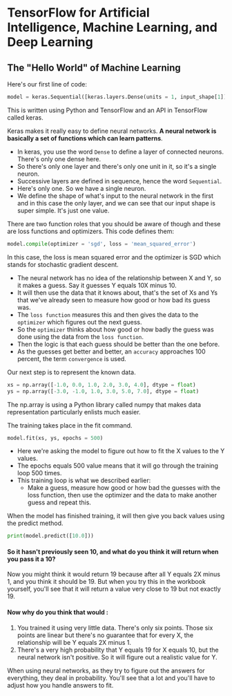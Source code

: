 # TensorFlow for Artificial Intelligence, Machine Learning, and Deep Learning

## The "Hello World" of Machine Learning

Here's our first line of code:

```python
model = keras.Sequential([keras.layers.Dense(units = 1, input_shape[1])])
```
This is written using Python and TensorFlow and an API in TensorFlow called keras.


Keras makes it really easy to define neural networks. **A neural network is basically a set of functions which can learn patterns**.

* In keras, you use the word `Dense` to define a layer of connected neurons. There's only one dense here.
* So there's only one layer and there's only one unit in it, so it's a single neuron.
* Successive layers are defined in sequence, hence the word `Sequential`.
* Here's only one. So we have a single neuron.
* We define the shape of what's input to the neural network in the first and in this case the only layer, and we can see that our input shape is super simple. It's just one value.


There are two function roles that you should be aware of though and these are loss functions and optimizers. This code defines them:
```python
model.compile(optimizer = 'sgd', loss = 'mean_squared_error')
```

In this case, the loss is mean squared error and the optimizer is SGD which stands for stochastic gradient descent.

* The neural network has no idea of the relationship between X and Y, so it makes a guess. Say it guesses Y equals 10X minus 10.
* It will then use the data that it knows about, that's the set of Xs and Ys that we've already seen to measure how good or how bad its guess was.
* The `loss function` measures this and then gives the data to the `optimizer` which figures out the next guess.
* So the `optimizer` thinks about how good or how badly the guess was done using the data from the `loss function`.
* Then the logic is that each guess should be better than the one before.
* As the guesses get better and better, an `accuracy` approaches 100 percent, the term `convergence` is used.


Our next step is to represent the known data.

```python
xs = np.array([-1.0, 0.0, 1.0, 2.0, 3.0, 4.0], dtype = float)
ys = np.array([-3.0, -1.0, 1.0, 3.0, 5.0, 7.0], dtype = float)
```
The np.array is using a Python library called numpy that makes data representation particularly enlists much easier.



The training takes place in the fit command.
```python
model.fit(xs, ys, epochs = 500)
```
* Here we're asking the model to figure out how to fit the X values to the Y values.
* The epochs equals 500 value means that it will go through the training loop 500 times.
* This training loop is what we described earlier:
  * Make a guess, measure how good or how bad the guesses with the loss function, then use the optimizer and the data to make another guess and repeat this.

When the model has finished training, it will then give you back values using the predict method.
```python
print(model.predict([10.0]))
```
#### So it hasn't previously seen 10, and what do you think it will return when you pass it a 10?

Now you might think it would return 19 because after all Y equals 2X minus 1, and you think it should be 19. But when you try this in the workbook yourself, you'll see that it will return a value very close to 19 but not exactly 19.

#### Now why do you think that would :
1. You trained it using very little data. There's only six points. Those six points are linear but there's no guarantee that for every X, the relationship will be Y equals 2X minus 1.
2. There's a very high probability that Y equals 19 for X equals 10, but the neural network isn't positive. So it will figure out a realistic value for Y.


When using neural networks, as they try to figure out the answers for everything, they deal in probability. You'll see that a lot and you'll have to adjust how you handle answers to fit.







